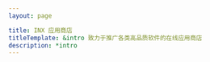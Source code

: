```yaml
---
layout: page

title: INX 应用商店
titleTemplate: &intro 致力于推广各类高品质软件的在线应用商店
description: *intro
---
```


<script setup>
import { ref } from "vue";
import { useData } from 'vitepress';
import AppStore from "/.vitepress/theme/layouts/appStore.vue";

import IconRectanglePro from "/img/app-icon/rectangle-pro.webp";
import IconHapiGo from "/img/app-icon/hapigo.webp";
import IconTuYa from "/img/app-icon/tuya.webp";
import IconHyperSwitch from "/img/app-icon/hyperswitch.webp";
import IconKarbinerElements from "/img/app-icon/karabiner-elements.webp";
import IconMacCopier from "/img/app-icon/maccopier.webp";
import IconMenuBarX from "/img/app-icon/menubarx.webp";
import IconOpenEmu from "/img/app-icon/openemu.webp";
import IconShottr from "/img/app-icon/shottr.webp";
import IconUsbfistman from "/img/app-icon/usbfistman.webp";
import IconSwitchHosts from "/img/app-icon/switchhosts.webp";
import IconPixelmatorPro from "/img/app-icon/pixelmator-pro.webp";
import IconKeka from "/img/app-icon/keka.webp";
import IconSnippetsLab from "/img/app-icon/snippets-lab.webp";
import IconClashX from "/img/app-icon/clashx.webp";

const { frontmatter } = useData();
const pageInfo = {
  title: frontmatter.value.title,
  titleTemplate: frontmatter.value.description,
};
const apps = [
   {
    name: "ClashX",
    intro: "方便快捷的管理/切换 Host 文件",
    link: "https://github.com/yichengchen/clashX",
    icon: IconClashX,
    category: "网络代理",
    updated: "2022-12-12",
    charge: "免费开源",
    size: "20MB",
    chip: [
      "AppleChip",
    ],
    tags: [
      "科学上网"
    ]
  }, {
    name: "SwitchHosts",
    intro: "方便快捷的管理/切换 Host 文件",
    link: "https://swh.app/",
    icon: IconSwitchHosts,
    category: "系统增强",
    updated: "2022-12-12",
    charge: "免费开源",
    size: "81.8MB",
    chip: [
      "AppleChip",
      "Windows",
      "Linux"
    ],
    tags: [
      "科学上网"
    ]
  }, {
    name: "Pixelmator Pro",
    intro: "简单易用的专业图像编辑工具",
    link: "https://www.pixelmator.com/pro/",
    icon: IconPixelmatorPro,
    category: "图像编辑",
    updated: "2022-12-12",
    charge: "免费7天+买断",
    size: "81.8MB",
    chip: [
      "AppleChip",
    ],
    tags: [],
  }, {
    name: "Keka",
    intro: "小巧轻便的文件压缩工具",
    link: "http://www.keka.io/zh-cn/",
    icon: IconKeka,
    category: "系统增强",
    updated: "2022-12-12",
    charge: "自愿付费",
    size: "36.4MB",
    chip: [
      "AppleChip",
    ],
    tags: [
      "文件压缩",
    ],
  }, {
    name: "SnippetsLab",
    intro: "代码片段 + Markdown 管理工具",
    link: "https://www.renfei.org/snippets-lab/",
    icon: IconSnippetsLab,
    category: "效率工具",
    updated: "2022-12-12",
    charge: "买断",
    size: "50.5MB",
    chip: [
      "AppleChip",
    ],
    tags: [
      "代码片段",
      "Markdown",
    ],
  },{
    name: "Rectangle Pro",
    intro: "使用键盘快捷键来移动/调整窗口大小",
    link: "https://rectangleapp.com/pro",
    icon: IconRectanglePro,
    category: "系统增强",
    updated: "2022-12-11",
    charge: "免费10天+买断",
    chip: [
      "AppleChip"
    ],
    size: "14.7MB",
    tags: [
      "窗口调整"
    ]
  }, {
    name: "HapiGo",
    intro: "多合一启动器，即时搜索、快速预览及直接启动",
    link: "https://hapigo.com/",
    icon: IconHapiGo,
    category: "效率工具",
    updated: "2022-12-11",
    charge: "免费+订阅",
    size: "31.8MB",
    chip: [
      "AppleChip"
    ],
    tags: [
      "启动器",
      "剪贴板",
      "翻译"
    ]
  }, {
    name: "HyperSwitch",
    intro: "还原 Windows 窗口切换",
    link: "https://bahoom.com/hyperswitch",
    icon: IconHyperSwitch,
    category: "系统增强",
    updated: "2022-12-11",
    charge: "免费",
    size: "2.2 MB",
    chip: [
      "AppleChip"
    ],
    tags: [
      "窗口切换"
    ]
  }, {
    name: "Karabiner Elements",
    intro: "键盘/鼠标改键工具",
    link: "https://karabiner-elements.pqrs.org/",
    icon: IconKarbinerElements,
    category: "系统增强",
    updated: "2022-12-11",
    charge: "免费",
    size: "20.7 MB",
    chip: [
      "AppleChip"
    ],
    tags: [
      "改键"
    ]
  }, {
    name: "MacCopier",
    intro: "自动复制短信验证码到剪贴板",
    link: "https://github.com/DreamSaddle/MacCopier",
    icon: IconMacCopier,
    category: "系统增强",
    updated: "2022-12-11",
    charge: "免费开源",
    size: "20.7 MB",
    chip: [
      "AppleChip"
    ],
    tags: [
      "改键"
    ]
  }, {
    name: "图压",
    intro: "简单易用的图片压缩软件",
    link: "https://tuya.xinxiao.tech/",
    icon: IconTuYa,
    category: "效率工具",
    updated: "2022-12-11",
    charge: "免费开源",
    size: "75.1MB",
    chip: [
      "AppleChip",
      "Windows"
    ],
    tags: [
      "图片压缩"
    ]
  }, {
    name: "Android 文件传输",
    intro: "在 Mac 电脑和 Android 设备之间浏览和传输文件",
    link: "https://tuya.xinxiao.tech/",
    icon: IconUsbfistman,
    category: "系统增强",
    updated: "2022-12-11",
    charge: "免费",
    size: "3.7 MB",
    chip: [
      "AppleChip"
    ],
    tags: [
      "文件传输"
    ]
  }, {
    name: "MenubarX",
    intro: "Mac 菜单栏浏览器，可以在菜单栏固定任何网页",
    link: "https://menubarx.app/",
    icon: IconMenuBarX,
    category: "效率工具",
    updated: "2022-12-11",
    charge: "免费+买断",
    size: "8 MB",
    chip: [
      "AppleChip"
    ],
    tags: [
      "浏览器",
      "菜单栏增强"
    ]
  }, {
    name: "OpenEmu",
    intro: "多合一掌机/街机模拟器，包括但不限于 GBA/NDS/FC/PSP/……",
    link: "https://openemu.org/",
    icon: IconOpenEmu,
    category: "游戏工具",
    updated: "2022-12-11",
    charge: "免费开源",
    size: "32MB",
    chip: [
      "AppleChip"
    ],
    tags: [
      "游戏机模拟器"
    ]
  }, {
    name: "Shottr",
    intro: "屏幕截图工具，支持取色/贴图/标注/测量/OCR/无痕打码/滚动截图……",
    link: "https://shottr.cc/",
    icon: IconShottr,
    category: "系统增强",
    updated: "2022-12-11",
    charge: "免费",
    size: "1.3MB",
    chip: [
      "AppleChip"
    ],
    tags: [
      "屏幕截图",
      "图片打码",
      "OCR"
    ]
  },
];
</script>

<AppStore :pageInfo="pageInfo" :apps="apps" />
